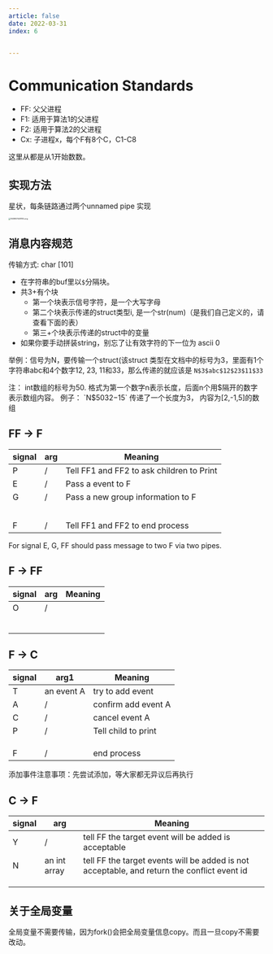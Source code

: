 ```yaml
---
article: false
date: 2022-03-31
index: 6


---
```


# Communication Standards

- FF: 父父进程
- F1: 适用于算法1的父进程
- F2: 适用于算法2的父进程
- Cx: 子进程x，每个F有8个C，C1-C8

这里从都是从1开始数数。

## 实现方法

星状，每条链路通过两个unnamed pipe 实现

<img src="https://pic.hanjiaming.com.cn/2022/03/31/78fde2568af7d.png" alt="1648657448192.png" style="zoom: 25%;" />

## 消息内容规范

传输方式: char [101]

- 在字符串的buf里以`$`分隔块。
- 共3+有个块
  - 第一个块表示信号字符，是一个大写字母
  - 第二个块表示传递的struct类型i, 是一个str(num)（是我们自己定义的，请查看下面的表）
  - 第三+个块表示传递的struct中的变量
- 如果你要手动拼装string，别忘了让有效字符的下一位为 ascii 0

举例：信号为N，要传输一个struct(该struct 类型在文档中的标号为3，里面有1个字符串abc和4个数字12, 23, 11和33，那么传递的就应该是 `N$3$abc$12$23$11$33`

注： int数组的标号为50. 格式为第一个数字n表示长度，后面n个用$隔开的数字表示数组内容。
例子： `N$50$3$2$-1$5` 传递了一个长度为3， 内容为[2,-1,5]的数组


## FF -> F

| signal | arg  | Meaning                                   |
| ------ | ---- | ----------------------------------------- |
| P      | /    | Tell FF1 and FF2 to ask children to Print |
| E      | /    | Pass a event to F                         |
| G      | /    | Pass a new group information to F         |
|        |      |                                           |
|        |      |                                           |
|        |      |                                           |
|        |      |                                           |
|        |      |                                           |
| F      | /    | Tell FF1 and FF2 to end process           |

For signal E, G, FF should pass message to two F via two pipes.

## F -> FF

| signal | arg  | Meaning |
| ------ | ---- | ------- |
| O      | /    |         |
|        |      |         |
|        |      |         |
|        |      |         |
|        |      |         |
|        |      |         |
|        |      |         |

## F -> C

| signal | arg1       | Meaning             |
| ------ | ---------- | ------------------- |
| T      | an event A | try to add event    |
| A      | /          | confirm add event A |
| C      | /          | cancel event A      |
| P      | /          | Tell child to print |
|        |            |                     |
|        |            |                     |
|        |            |                     |
| F      | /          | end process         |

添加事件注意事项：先尝试添加，等大家都无异议后再执行

## C -> F

| signal | arg          | Meaning                                                   |
| ------ | ----------   | --------------------------------------------------------- |
| Y      | /            | tell FF the target event will be added is acceptable      |
| N      | an int array | tell FF the target events will be added is  not acceptable, and return the conflict event id |
|        |              |                                                           |
|        |              |                                                           |
|        |              |                                                           |



## 关于全局变量

全局变量不需要传输，因为fork()会把全局变量信息copy。而且一旦copy不需要改动。

